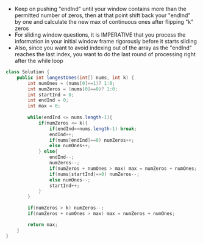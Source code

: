 * Keep on pushing "endInd" until your window contains more than the permitted number of zeros, then at that point shift back your "endInd" by one and calculate the new max of continuous ones after flipping "k" zeros
* For sliding window questions, it is IMPERATIVE that you process the information in your initial window frame rigorously before it starts sliding
* Also, since you want to avoid indexing out of the array as the "endInd" reaches the last index, you want to do the last round of processing right after the while loop
```java
class Solution {
    public int longestOnes(int[] nums, int k) {
        int numOnes = (nums[0]==1)? 1:0;
        int numZeros = (nums[0]==0)? 1:0;
        int startInd = 0;
        int endInd = 0;
        int max = 0;
        
        while(endInd <= nums.length-1){
            if(numZeros <= k){
                if(endInd==nums.length-1) break;
                endInd++;
                if(nums[endInd]==0) numZeros++;
                else numOnes++;
            } else{
                endInd--;
                numZeros--;
                if(numZeros + numOnes > max) max = numZeros + numOnes;
                if(nums[startInd]==0) numZeros--;
                else numOnes--;
                startInd++;
            }
        }

        if(numZeros > k) numZeros--;
        if(numZeros + numOnes > max) max = numZeros + numOnes;

        return max;
    }
}
```
